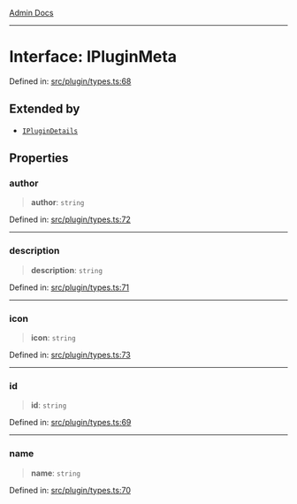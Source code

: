 [Admin Docs](/)

***

# Interface: IPluginMeta

Defined in: [src/plugin/types.ts:68](https://github.com/PalisadoesFoundation/talawa-admin/blob/main/src/plugin/types.ts#L68)

## Extended by

- [`IPluginDetails`](IPluginDetails.md)

## Properties

### author

> **author**: `string`

Defined in: [src/plugin/types.ts:72](https://github.com/PalisadoesFoundation/talawa-admin/blob/main/src/plugin/types.ts#L72)

***

### description

> **description**: `string`

Defined in: [src/plugin/types.ts:71](https://github.com/PalisadoesFoundation/talawa-admin/blob/main/src/plugin/types.ts#L71)

***

### icon

> **icon**: `string`

Defined in: [src/plugin/types.ts:73](https://github.com/PalisadoesFoundation/talawa-admin/blob/main/src/plugin/types.ts#L73)

***

### id

> **id**: `string`

Defined in: [src/plugin/types.ts:69](https://github.com/PalisadoesFoundation/talawa-admin/blob/main/src/plugin/types.ts#L69)

***

### name

> **name**: `string`

Defined in: [src/plugin/types.ts:70](https://github.com/PalisadoesFoundation/talawa-admin/blob/main/src/plugin/types.ts#L70)
